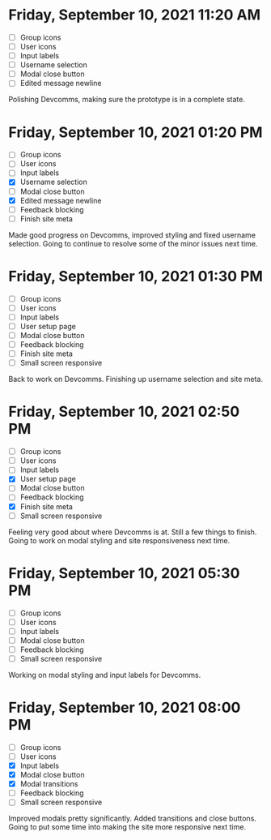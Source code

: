 # Friday, September 10, 2021 11:20 AM
- [ ] Group icons
- [ ] User icons
- [ ] Input labels
- [ ] Username selection
- [ ] Modal close button
- [ ] Edited message newline

Polishing Devcomms, making sure the prototype is in a complete state.

# Friday, September 10, 2021 01:20 PM
- [ ] Group icons
- [ ] User icons
- [ ] Input labels
- [X] Username selection
- [ ] Modal close button
- [X] Edited message newline
- [ ] Feedback blocking
- [ ] Finish site meta

Made good progress on Devcomms, improved styling and fixed username selection.
Going to continue to resolve some of the minor issues next time.

# Friday, September 10, 2021 01:30 PM
- [ ] Group icons
- [ ] User icons
- [ ] Input labels
- [ ] User setup page
- [ ] Modal close button
- [ ] Feedback blocking
- [ ] Finish site meta
- [ ] Small screen responsive

Back to work on Devcomms. Finishing up username selection and site meta.

# Friday, September 10, 2021 02:50 PM
- [ ] Group icons
- [ ] User icons
- [ ] Input labels
- [X] User setup page
- [ ] Modal close button
- [ ] Feedback blocking
- [X] Finish site meta
- [ ] Small screen responsive

Feeling very good about where Devcomms is at. Still a few things to finish.
Going to work on modal styling and site responsiveness next time.

# Friday, September 10, 2021 05:30 PM
- [ ] Group icons
- [ ] User icons
- [ ] Input labels
- [ ] Modal close button
- [ ] Feedback blocking
- [ ] Small screen responsive

Working on modal styling and input labels for Devcomms.

# Friday, September 10, 2021 08:00 PM
- [ ] Group icons
- [ ] User icons
- [X] Input labels
- [X] Modal close button
- [X] Modal transitions
- [ ] Feedback blocking
- [ ] Small screen responsive

Improved modals pretty significantly. Added transitions and close buttons.
Going to put some time into making the site more responsive next time.
